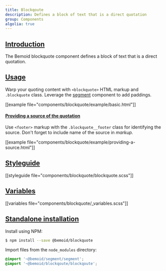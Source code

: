 ```yaml
---
title: Blockqoute
description: Defines a block of text that is a direct quotation
group: Components
algolia: true
---
```


<a name="introduction"></a>
## [Introduction](#introduction)

The Bemoid blockquote component defines a block of text that is a direct quotation.

<a name="usage"></a>
## [Usage](#usage)

Warp your quoting content with `<blockquote>` HTML markup and `.blockquote` class. Leverage the [segment]() component to add paddings.

[[example file="components/blockquote/example/basic.html"]]

<a name="providing-a-source-of-the-quotation"></a>
#### [Providing a source of the quotation](#providing-a-source-of-the-quotation)

Use `<footer>` markup with the `.blockquote__footer` class for identifying the source. Don't forget to include name of the source in <cite> markup.

[[example file="components/blockquote/example/providing-a-source.html"]]

<a name="styleguide"></a>
## [Styleguide](#styleguide)

[[styleguide file="components/blockquote/blockquote.scss"]]

<a name="variables"></a>
## [Variables](#variables)

[[variables file="components/blockquote/_variables.scss"]]

<a name="standalone-installation"></a>
## [Standalone installation](#standalone-installation)

Install using NPM:

```bash
$ npm install --save @bemoid/blockquote
```

Import files from the `node_modules` directory:

```scss
@import '~@bemoid/segment/segment';
@import '~@bemoid/blockqoute/blockqoute';
```